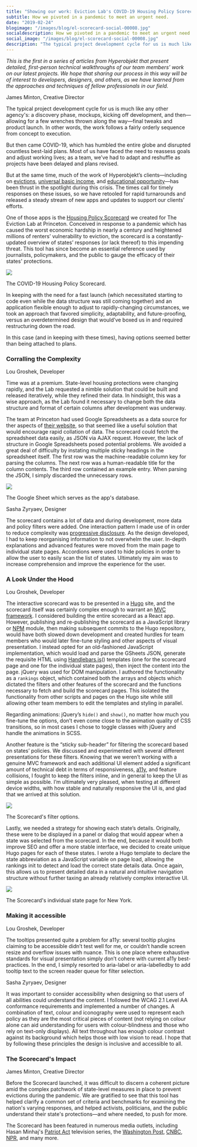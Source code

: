 ```yaml
---
title: "Showing our work: Eviction Lab's COVID-19 Housing Policy Scorecard"
subtitle: How we pivoted in a pandemic to meet an urgent need.
date: "2019-02-24"
blogimage: "/images/blog/el-scorecard-social-00008.jpg"
socialdescription: How we pivoted in a pandemic to meet an urgent need.
social_image: "/images/blog/el-scorecard-social-00008.jpg"
description: "The typical project development cycle for us is much like any other agency's: a discovery phase, mockups, kicking off development, and then—allowing for a few wrenches thrown along the way—final tweaks and product launch. In other words, the work follows a fairly orderly sequence from concept to execution. But then came COVID-19." 
---
```

<i class="blogintro">This is the first in a series of articles from Hyperobjekt that present detailed, first-person technical walkthroughs of our team members’ work on our latest projects. We hope that sharing our process in this way will be of interest to developers, designers, and others, as we have learned from the approaches and techniques of fellow professionals in our field.</i>
 

<span class="speaker">James Minton, Creative Director</span>

The typical project development cycle for us is much like any other agency's: a discovery phase, mockups, kicking off development, and then—allowing for a few wrenches thrown along the way—final tweaks and product launch. In other words, the work follows a fairly orderly sequence from concept to execution.

But then came COVID-19, which has humbled the entire globe and disrupted countless best-laid plans. Most of us have faced the need to reassess goals and adjust working lives; as a team, we’ve had to adapt and reshuffle as projects have been delayed and plans revised. 

But at the same time, much of the work of Hyperobjekt’s clients—including on <a href="https://evictionlab.org/" target="_blank">evictions</a>, <a href="https://basicincome.stanford.edu" target="_blank">universal basic income</a>, and <a href="https://edopportunity.org" target="_blank">educational opportunity</a>—has been thrust in the spotlight during this crisis. The times call for timely responses on these issues, so we have retooled for rapid turnarounds and released a steady stream of new apps and updates to support our clients’ efforts.

One of those apps is the <a href="https://evictionlab.org/covid-policy-scorecard" target="_blank">Housing Policy Scorecard</a> we created for The Eviction Lab at Princeton. Conceived in response to a pandemic which has caused the worst economic hardship in nearly a century and heightened millions of renters’ vulnerability to eviction, the scorecard is a constantly-updated overview of states’ responses (or lack thereof) to this impending threat. This tool has since become an essential reference used by journalists, policymakers, and the public to gauge the efficacy of their states' protections.

<img src="/images/blog/scorecard-app.jpg" />
<p class="blogcaption text-center">The COVID-19 Housing Policy Scorecard.</p>

In keeping with the need for a fast launch (which necessitated starting to code even while the data structure was still coming together) and an application flexible enough to adjust to rapidly-changing circumstances, we took an approach that favored simplicity, adaptability, and future-proofing, versus an overdetermined design that would’ve boxed us in and required restructuring down the road. 

<p class="pb-8">In this case (and in keeping with these times), having options seemed better than being attached to plans. </p>


</div>
</div>
<div class="row alt-bg2 mx-0 px-3">
<div class="col-xs-12 col-md-10 col-lg-9 col-xl-8 mx-auto">

<h3 class="pt-6">Corralling the Complexity</h3>

<span class="speaker">Lou Groshek, Developer</span> 

Time was at a premium. State-level housing protections were changing rapidly, and the Lab requested a nimble solution that could be built and released iteratively, while they refined their data. In hindsight, this was a wise approach, as the Lab found it necessary to change both the data structure and format of certain columns after development was underway.

The team at Princeton had used Google Spreadsheets as a data source for ther aspects of [their website](https://evictionlab.org), so that seemed like a useful solution that would encourage rapid collation of data. The scorecard could fetch the spreadsheet data easily, as JSON via AJAX request. However, the lack of structure in Google Spreadsheets posed potential problems. We avoided a great deal of difficulty by instating multiple sticky headings in the spreadsheet itself. The first row was the machine-readable column key for parsing the columns. The next row was a human-readable title for the column contents. The third row contained an example entry. When parsing the JSON, I simply discarded the unnecessary rows. 



<img class="alt-border" src="/images/blog/scorecard-sheet.jpg" />
<p class="blogcaption text-center">The Google Sheet which serves as the app's database.</p>

<span class="speaker">Sasha Zyryaev, Designer</span>  

<p class="pb-8">The scorecard contains a lot of data and during development, more data and policy filters were added. One interaction pattern I made use of in order to reduce complexity was <a href="https://www.nngroup.com/articles/progressive-disclosure/" target="_blank">progressive disclosure</a>. As the design developed, I had to keep reorganising information to not overwhelm the user. In-depth explanations and advanced features were moved from the main page to individual state pages. Accordions were used to hide policies in order to allow the user to easily scan the list of states. Ultimately my aim was to increase comprehension and improve the experience for the user.</p>

</div>
</div>

<div class="row mx-0 px-3">
<div class="col-xs-12 col-md-10 col-lg-9 col-xl-8 mx-auto">

<h3 class="pt-5">A Look Under the Hood</h3>

<span class="speaker">Lou Groshek, Developer</span> 

The interactive scorecard was to be presented in a <a href="https://gohugo.io" target="_blank">Hugo</a> site, and the scorecard itself was certainly complex enough to warrant an <a href="https://www.guru99.com/mvc-tutorial.html" target="_blank">MVC framework</a>. I considered building the entire scorecard as a React app. However, publishing and re-publishing the scorecard as a JavaScript library or <a href="https://www.npmjs.com/" target="_blank">NPM</a> module, then making subsequent commits to the Hugo repository, would have both slowed down development and created hurdles for team members who would later fine-tune styling and other aspects of visual presentation. I instead opted for an old-fashioned JavaScript implementation, which would load and parse the GSheets JSON, generate the requisite HTML using <a href="https://handlebarsjs.com/" target="_blank">Handlebars.js</a>() templates (one for the scorecard page and one for the individual state pages), then inject the content into the page.  jQuery was used for DOM manipulation. I authored the functionality as a `rankings` object, which contained both the arrays and objects which dictated the filters and other features of the scorecard and the functions necessary to fetch and build the scorecard pages. This isolated the functionality from other scripts and pages on the Hugo site while still allowing other team members to edit the templates and styling in parallel. 

Regarding animations: jQuery’s `hide()` and `show()`, no matter how much you fine-tune the options, don’t even come close to the animation quality of CSS transitions, so in most cases I chose to toggle classes with jQuery and handle the animations in SCSS.

Another feature is the “sticky sub-header” for filtering the scorecard based on states’ policies. We discussed and experimented with several different presentations for these filters. Knowing that we weren’t working with a genuine MVC framework and each additional UI element added a significant amount of technical debt in terms of responsiveness, <a href="https://www.a11yproject.com/" target="_blank">a11y</a>, and feature collisions, I fought to keep the filters inline, and in general to keep the UI as simple as possible. I’m ultimately very pleased, when testing at different device widths, with how stable and naturally responsive the UI is, and glad that we arrived at this solution.

<img class="" src="/images/blog/scorecard-filters.jpg" />
<p class="blogcaption text-center">The Scorecard's filter options.</p>

Lastly, we needed a strategy for showing each state’s details. Originally, these were to be displayed in a panel or dialog that would appear when a state was selected from the scorecard. In the end, because it would both improve SEO and offer a more stable interface, we decided to create unique Hugo pages for each of these states. I wrote a Hugo template to declare the state abbreviation as a JavaScript variable on page load, allowing the rankings init to detect and load the correct state details data. Once again, this allows us to present detailed data in a natural and intuitive navigation structure without further taxing an already relatively complex interactive UI.

<img class="" src="/images/blog/scorecard-page.jpg" />
<p class="blogcaption text-center pb-6">The Scorecard's individual state page for New York.</p>

</div>
</div>

<div class="row alt-bg2 mx-0 px-3">
<div class="col-xs-12 col-md-10 col-lg-9 col-xl-8 mx-auto">

<h3 class="pt-5">Making it accessible</h3>

<span class="speaker">Lou Groshek, Developer</span> 

The tooltips presented quite a problem for a11y: several tooltip plugins claiming to be accessible didn’t test well for me, or couldn’t handle screen resize and overflow issues with nuance. This is one place where exhaustive standards for visual presentation simply don’t cohere with current a11y best-practices. In the end, I simply resorted to aria-label or aria-labelledby to add tooltip text to the screen reader queue for filter selection.

<span class="speaker">Sasha Zyryaev, Designer</span> 

<p class="pb-8">It was important to consider accessibility when designing so that users of all abilities could understand the content. I followed the WCAG 2.1 Level AA conformance requirements and implemented a number of changes. A combination of text, colour and iconography were used to represent each policy as they are the most critical pieces of content (not relying on colour alone can aid understanding for users with colour-blindness and those who rely on text-only displays). All text throughout has enough colour contrast against its background which helps those with low vision to read. I hope that by following these principles the design is inclusive and accessible to all.</p>

</div>
</div>

<div class="row mx-0 px-3">
<div class="col-xs-12 col-md-10 col-lg-9 col-xl-8 mx-auto">

<h3 class="pt-5">The Scorecard's Impact</h3>

<span class="speaker">James Minton, Creative Director</span>

Before the Scorecard launched, it was difficult to discern a coherent picture amid the complex patchwork of state-level measures in place to prevent evictions during the pandemic. We are gratified to see that this tool has helped clarify a common set of criteria and benchmarks for examining the nation's varying responses, and helped activists, politicians, and the public understand their state's protections—and where needed, to push for more.

The Scorecard has been featured in numerous media outlets, including Hasan Minhaj's <a href="https://www.dontgetkickedout.com/" target="_blank">Patriot Act</a> television series, the <a href="https://www.washingtonpost.com/nation/2020/04/29/which-states-are-doing-better-job-protecting-renters-being-evicted-during-coronavirus-pandemic/?arc404=true" target="_blank">Washington Post</a>, <a href="https://www.cnbc.com/2020/06/19/when-extra-unemployment-benefits-and-other-coronavirus-protections-end.html" target="_blank">CNBC</a>, <a href="https://www.npr.org/2020/05/01/848247228/rent-is-due-today-but-millions-of-americans-wont-be-paying" target="_blank">NPR</a>, and many more.


</div>
</div>
